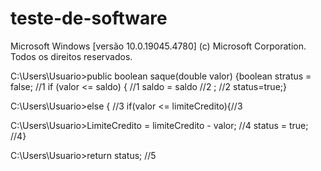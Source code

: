 # teste-de-software #

Microsoft Windows [versão 10.0.19045.4780]
(c) Microsoft Corporation. Todos os direitos reservados.

C:\Users\Usuario>public boolean saque(double valor) {boolean stratus = false; //1 if (valor <= saldo) { //1 saldo = saldo  //2 ; //2 status=true;}

C:\Users\Usuario>else { //3 if(valor <= limiteCredito){//3

C:\Users\Usuario>LimiteCredito = limiteCredito - valor; //4 status = true; //4}

C:\Users\Usuario>return status; //5
